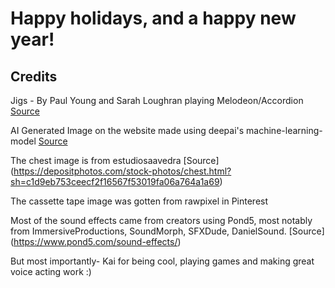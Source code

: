 # Happy holidays, and a happy new year!

## Credits
Jigs - By Paul Young and Sarah Loughran playing Melodeon/Accordion [Source](https://www.youtube.com/watch?v=dGnN_0ezIOU)

AI Generated Image on the website made using deepai's machine-learning-model [Source](https://deepai.org/machine-learning-model/text2img)

The chest image is from estudiosaavedra [Source] (https://depositphotos.com/stock-photos/chest.html?sh=c1d9eb753ceecf2f16567f53019fa06a764a1a69)

The cassette tape image was gotten from rawpixel in Pinterest

Most of the sound effects came from creators using Pond5, most notably from ImmersiveProductions, SoundMorph, SFXDude, DanielSound. [Source] (https://www.pond5.com/sound-effects/)

But most importantly- Kai for being cool, playing games and making great voice acting work :)